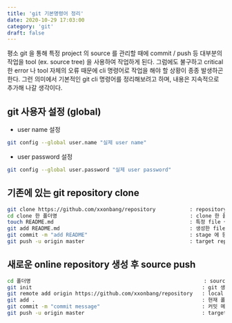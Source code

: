 ```yaml
---
title: 'git 기본명령어 정리'
date: 2020-10-29 17:03:00
category: 'git'
draft: false
---
```


평소 git 을 통해 특정 project 의 source 를 관리할 때에 commit / push 등 대부분의 작업을 tool (ex. source tree) 을 사용하여 작업하게 된다.
 그럼에도 불구하고 critical 한 error 나 tool 자체의 오류 때문에 cli 명령어로  작업을 해야 할 상황이 종종 발생하곤 한다. 그런 의미에서 기본적인 git cli 명령어를 정리해보려고 하며, 내용은 지속적으로 추가해 나갈 생각이다.
 
## git 사용자 설정 (global)
- user name 설정
```sh
git config --global user.name "실제 user name"
```
- user password 설정
```sh
git config --global user.password "실제 user password"
```
 
## 기존에 있는 git repository clone
```sh
git clone https://github.com/xxonbang/repository           : repository cloning
cd clone 한 폴더명                                           : clone 한 폴더로 진입
touch README.md                                            : 특정 file 생성
git add README.md                                          : 생성한 file 을 commit 하기 위해 stage 에 등록
git commit -m "add README"                                 : stage 에 등록한 source 를 commit
git push -u origin master                                  : target repository 의 master branch 에 push
```
## 새로운 online repository 생성 후 source push
```sh
cd 폴더명                                                        : source folder 로 진입
git init                                                       : git 생성
git remote add origin https://github.com/xxonbang/repository   : local 에 target online git repository 등록
git add .                                                      : 현재 폴더 내 모든 source 를 stage 에 등록
git commit -m "commit message"                                 : 커밋 메세지와 함께 commit
git push -u origin master                                      : target repository 의 master branch 에 push
```
